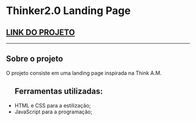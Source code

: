 # Thinker2.0 Landing Page

## <a href="https://enilsonneto.github.io/Projeto-Thinker2.0/" target="_blank">LINK DO PROJETO</a>

---

## Sobre o projeto

O projeto consiste em uma landing page inspirada na Think A.M. 

<ul>

  <h2>Ferramentas utilizadas:</h2>
  <li>HTML e CSS para a estilização;</li>
  <li>JavaScript para a programação;</li>

</ul>

